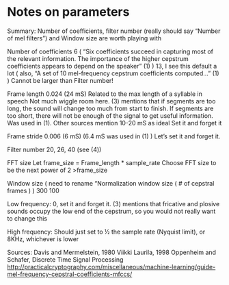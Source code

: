 # Notes on parameters

Summary:  Number of coefficients, filter number (really should say “Number of mel filters”) and Window size are worth playing with

Number of coefficients
6 ( “Six coefficients succeed in capturing most of the relevant information.  The importance of the higher cepstrum coefficients appears to depend on the speaker” (1) )
13, I see this default a lot ( also, “A set of 10 mel-frequency cepstrum coefficients computed…” (1) )
Cannot be larger than Filter number!

Frame length
0.024 (24 mS)
Related to the max length of a syllable in speech
Not much wiggle room here.  (3) mentions that if segments are too long, the sound will change too much from start to finish.  If segments are too short, there will not be enough of the signal to get useful information.
Was used in (1).
Other sources mention 10-20 mS as ideal
Set it and forget it

Frame stride
0.006 (6 mS)  (6.4 mS was used in (1) )
Let’s set it and forget it.

Filter number
20,
26,
40
(see (4))

FFT size
Let frame_size = Frame_length * sample_rate
Choose FFT size to be the next power of 2 >frame_size

Window size ( need to rename “Normalization window size ( # of cepstral frames ) )
300
100

Low frequency:
0, set it and forget it.  (3) mentions that fricative and plosive sounds occupy the low end of the cepstrum, so you would not really want to change this

High frequency:
Should just set to ½ the sample rate (Nyquist limit), or 8KHz, whichever is lower

Sources:
Davis and Mermelstein, 1980
Viikki Laurila, 1998
Oppenheim and Schafer, Discrete Time Signal Processing
http://practicalcryptography.com/miscellaneous/machine-learning/guide-mel-frequency-cepstral-coefficients-mfccs/
